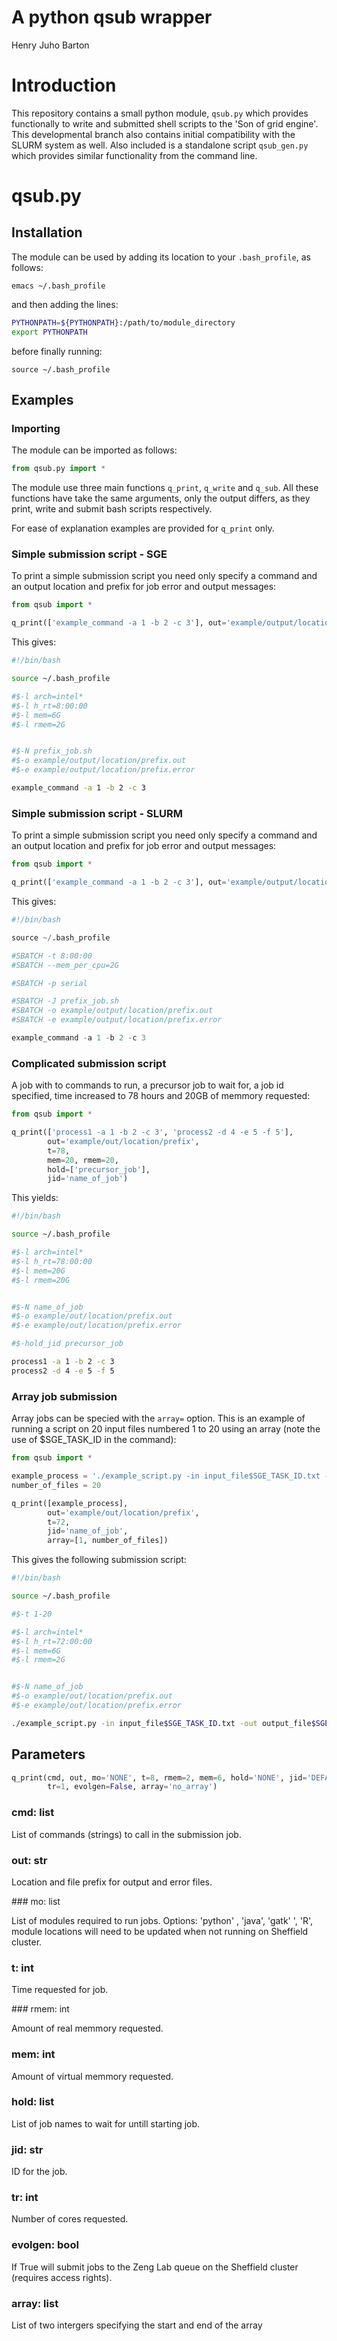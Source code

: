 # A python qsub wrapper
Henry Juho Barton

# Introduction

This repository contains a small python module, ```qsub.py``` which provides functionally to write and submitted shell scripts to the 'Son of grid engine'. This developmental branch also contains initial compatibility with the SLURM system as well. Also included is a standalone script ```qsub_gen.py``` which provides similar functionality from the command line.

# qsub.py
## Installation 

The module can be used by adding its location to your ```.bash_profile```, as follows:

```
emacs ~/.bash_profile
```

and then adding the lines: 

```bash
PYTHONPATH=${PYTHONPATH}:/path/to/module_directory
export PYTHONPATH
```

before finally running:

```
source ~/.bash_profile
```

## Examples
### Importing

The module can be imported as follows:

```python
from qsub.py import *
```

The module use three main functions ```q_print```, ```q_write``` and ```q_sub```. All these functions have take the same arguments, only the output differs, as they print, write and submit bash scripts respectively.

For ease of explanation examples are provided for ```q_print``` only.

### Simple submission script - SGE

To print a simple submission script you need only specify a command and an output location and prefix for job error and output messages:

```python
from qsub import *

q_print(['example_command -a 1 -b 2 -c 3'], out='example/output/location/prefix')
```

This gives:

```bash
#!/bin/bash

source ~/.bash_profile

#$-l arch=intel*
#$-l h_rt=8:00:00
#$-l mem=6G
#$-l rmem=2G


#$-N prefix_job.sh
#$-o example/output/location/prefix.out
#$-e example/output/location/prefix.error

example_command -a 1 -b 2 -c 3
```

### Simple submission script - SLURM

To print a simple submission script you need only specify a command and an output location and prefix for job error and output messages:

```python
from qsub import *

q_print(['example_command -a 1 -b 2 -c 3'], out='example/output/location/prefix', scheduler='SLURM')
```

This gives:

```python
#!/bin/bash

source ~/.bash_profile

#SBATCH -t 8:00:00
#SBATCH --mem_per_cpu=2G

#SBATCH -p serial

#SBATCH -J prefix_job.sh
#SBATCH -o example/output/location/prefix.out
#SBATCH -e example/output/location/prefix.error

example_command -a 1 -b 2 -c 3

```

### Complicated submission script

A job with to commands to run, a precursor job to wait for, a job id specified, time increased to 78 hours and 20GB of memmory requested:

```python
from qsub import *

q_print(['process1 -a 1 -b 2 -c 3', 'process2 -d 4 -e 5 -f 5'],
        out='example/out/location/prefix',
        t=78,
        mem=20, rmem=20,
        hold=['precursor_job'],
        jid='name_of_job')
```

This yields:

```bash
#!/bin/bash

source ~/.bash_profile

#$-l arch=intel*
#$-l h_rt=78:00:00
#$-l mem=20G
#$-l rmem=20G


#$-N name_of_job
#$-o example/out/location/prefix.out
#$-e example/out/location/prefix.error

#$-hold_jid precursor_job

process1 -a 1 -b 2 -c 3
process2 -d 4 -e 5 -f 5
```

### Array job submission

Array jobs can be specied with the ```array=``` option. This is an example of running a script on 20 input files numbered 1 to 20 using an array (note the use of $SGE_TASK_ID in the command):

```python
from qsub import *

example_process = './example_script.py -in input_file$SGE_TASK_ID.txt -out output_file$SGE_TASK_ID.txt'
number_of_files = 20

q_print([example_process],
        out='example/out/location/prefix',
        t=72,
        jid='name_of_job',
        array=[1, number_of_files])
```

This gives the following submission script:

```bash
#!/bin/bash

source ~/.bash_profile

#$-t 1-20

#$-l arch=intel*
#$-l h_rt=72:00:00
#$-l mem=6G
#$-l rmem=2G


#$-N name_of_job
#$-o example/out/location/prefix.out
#$-e example/out/location/prefix.error

./example_script.py -in input_file$SGE_TASK_ID.txt -out output_file$SGE_TASK_ID.txt
```

## Parameters

```python
q_print(cmd, out, mo='NONE', t=8, rmem=2, mem=6, hold='NONE', jid='DEFAULT', 
        tr=1, evolgen=False, array='no_array')
```

### cmd: list

  List of commands (strings) to call in the submission job.

### out: str

  Location and file prefix for output and error files.
    
### mo: list

  List of modules required to run jobs. Options: 'python' , 'java', 'gatk' ', 'R', module locations will need to be updated when not running on Sheffield cluster.
    
### t: int

   Time requested for job.

### rmem: int

  Amount of real memmory requested.

### mem: int

  Amount of virtual memmory requested.

### hold: list

  List of job names to wait for untill starting job.

### jid: str

  ID for the job.
    
### tr: int

  Number of cores requested.

### evolgen: bool

  If True will submit jobs to the Zeng Lab queue on the Sheffield cluster (requires access rights).

### array: list

  List of two intergers specifying the start and end of the array
